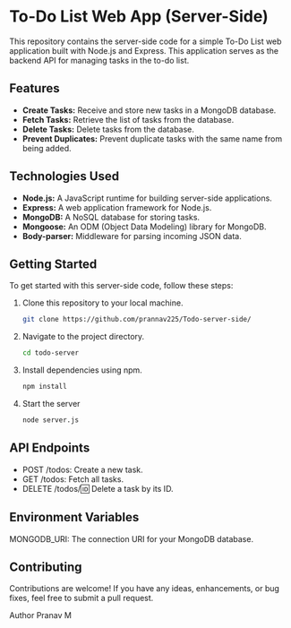 # To-Do List Web App (Server-Side)

This repository contains the server-side code for a simple To-Do List web application built with Node.js and Express. This application serves as the backend API for managing tasks in the to-do list.

## Features

- **Create Tasks:** Receive and store new tasks in a MongoDB database.
- **Fetch Tasks:** Retrieve the list of tasks from the database.
- **Delete Tasks:** Delete tasks from the database.
- **Prevent Duplicates:** Prevent duplicate tasks with the same name from being added.

## Technologies Used

- **Node.js:** A JavaScript runtime for building server-side applications.
- **Express:** A web application framework for Node.js.
- **MongoDB:** A NoSQL database for storing tasks.
- **Mongoose:** An ODM (Object Data Modeling) library for MongoDB.
- **Body-parser:** Middleware for parsing incoming JSON data.

## Getting Started

To get started with this server-side code, follow these steps:

1. Clone this repository to your local machine.
   ```bash
   git clone https://github.com/prannav225/Todo-server-side/
2. Navigate to the project directory.
   ```bash
   cd todo-server
3. Install dependencies using npm.
   ```bash
   npm install
4. Start the server
   ```bash
   node server.js
   
## API Endpoints

- POST /todos: Create a new task.
- GET /todos: Fetch all tasks.
- DELETE /todos/:id: Delete a task by its ID.
  
## Environment Variables

MONGODB_URI: The connection URI for your MongoDB database.
 
## Contributing

Contributions are welcome! If you have any ideas, enhancements, or bug fixes, feel free to submit a pull request.

Author
Pranav M
